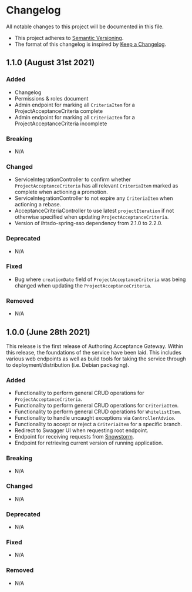 # Changelog
All notable changes to this project will be documented in this file.

- This project adheres to [Semantic Versioning](https://semver.org/spec/v2.0.0.html).
- The format of this changelog is inspired by [Keep a Changelog](https://keepachangelog.com/en/1.0.0/).

## 1.1.0 (August 31st 2021)

### Added
- Changelog
- Permissions & roles document
- Admin endpoint for marking all `CriteriaItem` for a ProjectAcceptanceCriteria complete
- Admin endpoint for marking all `CriteriaItem` for a ProjectAcceptanceCriteria incomplete

### Breaking
- N/A

### Changed
- ServiceIntegrationController to confirm whether `ProjectAcceptanceCriteria` has all relevant `CriteriaItem` marked as complete when actioning a promotion.
- ServiceIntegrationController to not expire any `CriteriaItem` when actioning a rebase.
- AcceptanceCriteriaController to use latest `projectIteration` if not otherwise specified when updating `ProjectAcceptanceCriteria`. 
- Version of ihtsdo-spring-sso dependency from 2.1.0 to 2.2.0.

### Deprecated
- N/A

### Fixed
- Bug where `creationDate` field of `ProjectAcceptanceCriteria` was being changed when updating the `ProjectAcceptanceCriteria`. 

### Removed
- N/A

## 1.0.0 (June 28th 2021)
This release is the first release of Authoring Acceptance Gateway. Within this release, the foundations of the service have been laid. This includes various web endpoints as
 well as build tools for taking the service through to deployment/distribution (i.e. Debian packaging).
 
### Added
- Functionality to perform general CRUD operations for `ProjectAcceptanceCriteria`.
- Functionality to perform general CRUD operations for `CriteriaItem`.
- Functionality to perform general CRUD operations for `WhitelistItem`.
- Functionality to handle uncaught exceptions via `ControllerAdvice`.
- Functionality to accept or reject a `CriteriaItem` for a specific branch.
- Redirect to Swagger UI when requesting root endpoint.
- Endpoint for receiving requests from [Snowstorm](https://github.com/IHTSDO/snowstorm).
- Endpoint for retrieving current version of running application.

### Breaking
- N/A

### Changed
- N/A

### Deprecated
- N/A

### Fixed
- N/A

### Removed
- N/A
